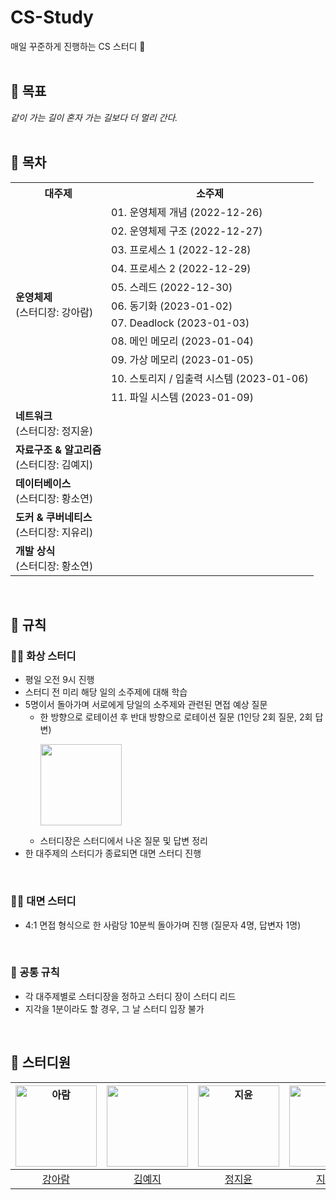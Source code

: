 # CS-Study
매일 꾸준하게 진행하는 CS 스터디 🌱  
<br>  

## 📘 목표
_같이 가는 길이 혼자 가는 길보다 더 멀리 간다._  
<br>  

## 📙 목차  
<table>
<th>대주제</th>
<th>소주제</th>
  <tr>
    <td rowspan="11"><b>운영체제</b><br>(스터디장: 강아람)</td>
    <td>01. 운영체제 개념 (2022-12-26)</td>
  </tr>
  <tr>
    <td>02. 운영체제 구조 (2022-12-27)</td>
  </tr>
  <tr>
    <td>03. 프로세스 1 (2022-12-28)</td>
  </tr>
  <tr>
    <td>04. 프로세스 2 (2022-12-29)</td>
  </tr>
  <tr>
    <td>05. 스레드 (2022-12-30)</td>
  </tr>
  <tr>
    <td>06. 동기화 (2023-01-02)</td>
  </tr>
  <tr>
    <td>07. Deadlock (2023-01-03)</td>
  </tr>
  <tr>
    <td>08. 메인 메모리 (2023-01-04)</td>
  </tr>
  <tr>
    <td>09. 가상 메모리 (2023-01-05)</td>
  </tr>  
  <tr>
    <td>10. 스토리지 / 입출력 시스템 (2023-01-06)</td>
  </tr>
  <tr>
    <td>11. 파일 시스템 (2023-01-09)</td>
  </tr>
<tr>
    <td><b>네트워크</b><br>(스터디장: 정지윤)</td>
    <td></td>
</tr>
<tr>
    <td><b>자료구조 & 알고리즘</b><br>(스터디장: 김예지)</td>
    <td></td>
</tr>
<tr>
    <td><b>데이터베이스</b><br>(스터디장: 황소연)</td>
    <td></td>
</tr>
<tr>
    <td><b>도커 & 쿠버네티스</b><br>(스터디장: 지유리)</td>
    <td></td>
</tr>
<tr>
    <td><b>개발 상식</b><br>(스터디장: 황소연)</td>
    <td></td>
</tr>
</table>
<br>

## 📕 규칙
### 👩‍💻 화상 스터디
- 평일 오전 9시 진행 
- 스터디 전 미리 해당 일의 소주제에 대해 학습
- 5명이서 돌아가며 서로에게 당일의 소주제와 관련된 면접 예상 질문
    - 한 방향으로 로테이션 후 반대 방향으로 로테이션 질문 (1인당 2회 질문, 2회 답변)
      <p align="left">
        <img src="https://user-images.githubusercontent.com/54930365/210909016-b42d3feb-2c5d-4c27-be08-057bd7053ee8.png" width="130" height="130">
      </p>
    - 스터디장은 스터디에서 나온 질문 및 답변 정리
- 한 대주제의 스터디가 종료되면 대면 스터디 진행  
<br>  

### 👩‍🏫 대면 스터디
- 4:1 면접 형식으로 한 사람당 10분씩 돌아가며 진행 (질문자 4명, 답변자 1명)  
<br>

### 👥 공통 규칙
- 각 대주제별로 스터디장을 정하고 스터디 장이 스터디 리드
- 지각을 1분이라도 할 경우, 그 날 스터디 입장 불가  
<br>  

## 📗 스터디원

|<img alt="아람" src="https://user-images.githubusercontent.com/54930365/210907480-bd3b6b65-6aaf-4602-8c26-64dd0951b7f4.png" width="130" height="130">|<img src="https://user-images.githubusercontent.com/54930365/210907614-1326352e-f992-4f65-8893-ac29cde667b5.jpeg" width="130" height="130">|<img alt="지윤" src="https://user-images.githubusercontent.com/54930365/175469849-d8fb06ae-7ba5-4775-a17e-3b1b1f02d6f2.jpeg" width="130" height="130">|<img alt="유리" src="https://user-images.githubusercontent.com/54930365/210907961-e71c9575-95fb-47ed-acc9-400a2c8b14a9.png" width="130" height="130">| <img alt="황소연" src="https://user-images.githubusercontent.com/54930365/175469606-f2805692-eeee-4212-a6d4-c599085be9b0.jpeg" width="130" height="130"> |
|:---:|:-----------------------------------------------------------------------------------------------------------------------------------------:|:--------------------------------------------------------------------------------------------------------------------------------------------------:|:---:|:-----------------------------------------------------------------------------------------------------------------------------------------------------:|
|[강아람](https://github.com/RamSSi)|                                                     [김예지](https://github.com/2214yj)                                                      |                                                          [정지윤](https://github.com/jy9922)                                                          |[지유리](https://github.com/ur2e)|                                                    [황소연](https://github.com/soyeonnn)                                                     |
